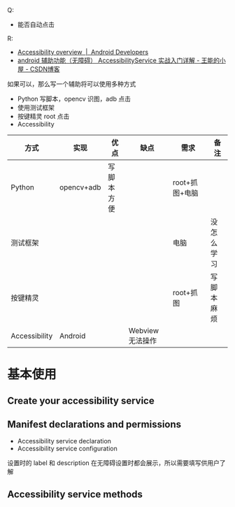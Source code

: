 Q:
* 能否自动点击  

R:
* [Accessibility overview  |  Android Developers](https://developer.android.com/guide/topics/ui/accessibility)
* [android 辅助功能（无障碍） AccessibilityService 实战入门详解 - 王能的小屋 - CSDN博客](https://blog.csdn.net/weimingjue/article/details/82744146)



如果可以，那么写一个辅助将可以使用多种方式
* Python 写脚本，opencv 识图，adb 点击
* 使用测试框架
* 按键精灵 root 点击
* Accessibility


方式|实现|优点|缺点|需求|备注
-|-|-|-|-|-
Python|opencv+adb|写脚本方便||root+抓图+电脑|
测试框架||||电脑|没怎么学习
按键精灵||||root+抓图|写脚本麻烦
Accessibility|Android||Webview 无法操作||


# 基本使用
## Create your accessibility service
## Manifest declarations and permissions
* Accessibility service declaration
* Accessibility service configuration

设置时的 label 和 description 在无障碍设置时都会展示，所以需要填写供用户了解

## Accessibility service methods